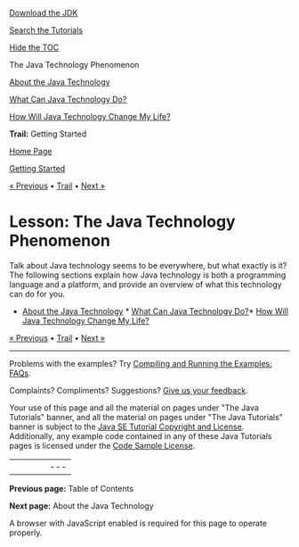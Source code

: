 [Download
the JDK](http://java.sun.com/javase/6/download.jsp)
  
[Search the
Tutorials](../../search.html)
  
[Hide the TOC](javascript:toggleLeft())

The Java Technology Phenomenon

[About the Java Technology](definition.html)

[What Can Java Technology Do?](cando.html)

[How Will Java Technology Change My Life?](changemylife.html)

**Trail:** Getting Started

[Home Page](../../index.html)
>
[Getting Started](../index.html)

[« Previous](../index.html) • [Trail](../TOC.html) • [Next »](definition.html)

# Lesson: The Java Technology Phenomenon

Talk about Java
technology seems to be everywhere,
but what exactly is it? The following sections
explain how Java technology is both a programming language and
a platform, and provide an overview of what this technology can do for you.

* [About the Java Technology](definition.html) * [What Can Java Technology Do?](cando.html)* [How Will Java Technology Change My Life?](changemylife.html)

[« Previous](../index.html)
•
[Trail](../TOC.html)
•
[Next »](definition.html)

---

Problems with the examples? Try [Compiling and Running
the Examples: FAQs](../../information/run-examples.html).
  
Complaints? Compliments? Suggestions? [Give
us your feedback](http://download.oracle.com/javase/feedback.html).

Your use of this page and all the material on pages under "The Java Tutorials" banner,
and all the material on pages under "The Java Tutorials" banner is subject to the [Java SE Tutorial Copyright
and License](../../information/license.html).
Additionally, any example code contained in any of these Java
Tutorials pages is licensed under the
[Code
Sample License](http://developers.sun.com/license/berkeley_license.html).

|  |  |  |  |  |
| --- | --- | --- | --- | --- |
| |  |  | | --- | --- | | duke image | Oracle logo | | [About Oracle](http://www.oracle.com/us/corporate/index.html) | [Oracle Technology Network](http://www.oracle.com/technology/index.html) | [Terms of Service](https://www.samplecode.oracle.com/servlets/CompulsoryClickThrough?type=TermsOfService) | Copyright © 1995, 2011 Oracle and/or its affiliates. All rights reserved. |

**Previous page:** Table of Contents
  
**Next page:** About the Java Technology




A browser with JavaScript enabled is required for this page to operate properly.